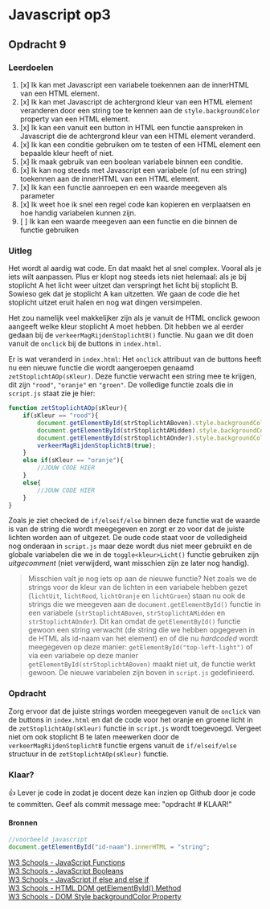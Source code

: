 # Javascript op3

## Opdracht 9

### Leerdoelen
1. [x] Ik kan met Javascript een variabele toekennen aan de innerHTML van een HTML element.  
2. [x] Ik kan met Javascript de achtergrond kleur van een HTML element veranderen door een string toe te kennen aan de `style.backgroundColor` property van een HTML element.  
3. [x] Ik kan een vanuit een button in HTML een functie aanspreken in Javascript die de achtergrond kleur van een HTML element veranderd.  
4. [x] Ik kan een conditie gebruiken om te testen of een HTML element een bepaalde kleur heeft of niet.  
5. [x] Ik maak gebruik van een boolean variabele binnen een conditie.  
6. [x] Ik kan nog steeds met Javascript een variabele (of nu een string) toekennen aan de innerHTML van een HTML element.  
7. [x] Ik kan een functie aanroepen en een waarde meegeven als parameter
8. [x] Ik weet hoe ik snel een regel code kan kopieren en verplaatsen en hoe handig variabelen kunnen zijn.
9. [ ] Ik kan een waarde meegeven aan een functie en die binnen de functie gebruiken

### Uitleg

Het wordt al aardig wat code. En dat maakt het al snel complex. Vooral als je iets wilt aanpassen. Plus er klopt nog steeds iets niet helemaal: als je bij stoplicht A het licht weer uitzet dan verspringt het licht bij stoplicht B. Sowieso gek dat je stoplicht A kan uitzetten. We gaan de code die het stoplicht uitzet eruit halen en nog wat dingen versimpelen.

Het zou namelijk veel makkelijker zijn als je vanuit de HTML onclick gewoon aangeeft welke kleur stoplicht A moet hebben. Dit hebben we al eerder gedaan bij de `verkeerMagRijdenStoplichtB()` functie. Nu gaan we dit doen vanuit de `onclick` bij de buttons in `index.html`.

Er is wat veranderd in `index.html`:
Het `onclick` attribuut van de buttons heeft nu een nieuwe functie die wordt aangeroepen genaamd `zetStoplichtAOp(sKleur)`. Deze functie verwacht een string mee te krijgen, dit zijn `"rood"`, `"oranje"` en  `"groen"`. De volledige functie zoals die in `script.js` staat zie je hier:
```javascript
function zetStoplichtAOp(sKleur){
    if(sKleur == "rood"){
        document.getElementById(strStoplichtABoven).style.backgroundColor = lichtRood;
        document.getElementById(strStoplichtAMidden).style.backgroundColor = lichtUit;
        document.getElementById(strStoplichtAOnder).style.backgroundColor = lichtUit;
        verkeerMagRijdenStoplichtB(true);
    }
    else if(sKleur == "oranje"){
        //JOUW CODE HIER
    }
    else{
        //JOUW CODE HIER
    }
}
```
Zoals je ziet checked de `if/elseif/else` binnen deze functie wat de waarde is van de string die wordt meegegeven en zorgt er zo voor dat de juiste lichten worden aan of uitgezet. De oude code staat voor de volledigheid nog onderaan in `script.js` maar deze wordt dus niet meer gebruikt en de globale variabelen die we in de `toggle<kleur>Licht()` functie gebruiken zijn *uitgecomment* (niet verwijderd, want misschien zijn ze later nog handig).
> Misschien valt je nog iets op aan de nieuwe functie? Net zoals we de strings voor de kleur van de lichten in een variabele hebben gezet (`lichtUit`, `lichtRood`, `lichtOranje` en `lichtGroen`) staan nu ook de strings die we meegeven aan de `document.getElementById()` functie in een variabele (`strStoplichtABoven`, `strStoplichtAMidden` en `strStoplichtAOnder`). Dit kan omdat de `getElementById()` functie gewoon een string verwacht (de string die we hebben opgegeven in de HTML als id-naam van het element) en of die nu *hardcoded* wordt meegegeven op deze manier: `getElementById("top-left-light")` of via een variabele op deze manier `getElementById(strStoplichtABoven)` maakt niet uit, de functie werkt gewoon. De nieuwe variabelen zijn boven in `script.js` gedefinieerd. 


### Opdracht

Zorg ervoor dat de juiste strings worden meegegeven vanuit de `onclick` van de buttons in `index.html` en dat de code voor het oranje en groene licht in de `zetStoplichtAOp(sKleur)` functie in `script.js` wordt toegevoegd. Vergeet niet om ook stoplicht B te laten meewerken door de `verkeerMagRijdenStoplichtB` functie ergens vanuit de `if/elseif/else` structuur in de `zetStoplichtAOp(sKleur)` functie.

### Klaar?
:+1: Lever je code in zodat je docent deze kan inzien op Github door je code te committen. Geef als commit message mee: "opdracht # KLAAR!" 

#### Bronnen

```javascript
//voorbeeld javascript
document.getElementById("id-naam").innerHTML = "string";
```

[W3 Schools - JavaScript Functions](https://www.w3schools.com/js/js_functions.asp)  
[W3 Schools - JavaScript Booleans](https://www.w3schools.com/JS/js_booleans.asp)  
[W3 Schools - JavaScript if else and else if](https://www.w3schools.com/js/js_if_else.asp)  
[W3 Schools - HTML DOM getElementById() Method](https://www.w3schools.com/jsref/met_document_getelementbyid.asp)  
[W3 Schools - DOM Style backgroundColor Property](https://www.w3schools.com/jsref/prop_style_backgroundcolor.asp)  

